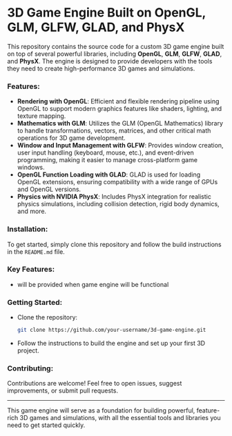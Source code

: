 # 3D Game Engine Built on OpenGL, GLM, GLFW, GLAD, and PhysX

This repository contains the source code for a custom 3D game engine built on top of several powerful libraries, including **OpenGL**, **GLM**, **GLFW**, **GLAD**, and **PhysX**. The engine is designed to provide developers with the tools they need to create high-performance 3D games and simulations.

### Features:
- **Rendering with OpenGL**: Efficient and flexible rendering pipeline using OpenGL to support modern graphics features like shaders, lighting, and texture mapping.
- **Mathematics with GLM**: Utilizes the GLM (OpenGL Mathematics) library to handle transformations, vectors, matrices, and other critical math operations for 3D game development.
- **Window and Input Management with GLFW**: Provides window creation, user input handling (keyboard, mouse, etc.), and event-driven programming, making it easier to manage cross-platform game windows.
- **OpenGL Function Loading with GLAD**: GLAD is used for loading OpenGL extensions, ensuring compatibility with a wide range of GPUs and OpenGL versions.
- **Physics with NVIDIA PhysX**: Includes PhysX integration for realistic physics simulations, including collision detection, rigid body dynamics, and more.

### Installation:
To get started, simply clone this repository and follow the build instructions in the `README.md` file.

### Key Features:
- will be provided when game engine will be functional

### Getting Started:
- Clone the repository:  
  ```bash
  git clone https://github.com/your-username/3d-game-engine.git
  ```
- Follow the instructions to build the engine and set up your first 3D project.

### Contributing:
Contributions are welcome! Feel free to open issues, suggest improvements, or submit pull requests.

---

This game engine will serve as a foundation for building powerful, feature-rich 3D games and simulations, with all the essential tools and libraries you need to get started quickly.